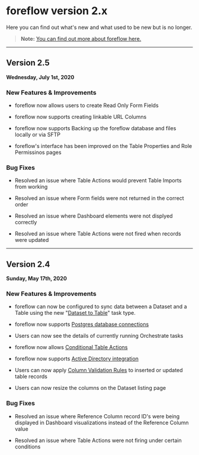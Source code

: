 # foreflow version 2.x

Here you can find out what's new and what used to be new but is no longer.

> **Note:** [You can find out more about foreflow here.](https://www.resultdata.com/foreflow)

---

## Version 2.5

**Wednesday, July 1st, 2020**

### New Features & Improvements

- foreflow now allows users to create Read Only Form Fields

- foreflow now supports creating linkable URL Columns

- foreflow now supports Backing up the foreflow database and files locally or via SFTP

- foreflow's interface has been improved on the Table Properties and Role Permissinos pages

### Bug Fixes

- Resolved an issue where Table Actions would prevent Table Imports from working

- Resolved an issue where Form fields were not returned in the correct order

- Resolved an issue where Dashboard elements were not displyed correctly

- Resolved an issue where Table Actions were not fired when records were updated

--- 

## Version 2.4

**Sunday, May 17th, 2020**

### New Features & Improvements

- foreflow can now be configured to sync data between a Dataset and a Table using the new "[Dataset to Table](/{{version}}/orchestration-tasks-dataset-to-table)" task type.

- foreflow now supports [Postgres database connections](/{{version}}/connections-overview#postgres)

- Users can now see the details of currently running Orchestrate tasks

- foreflow now allows [Conditional Table Actions](/{{version}}/tables-actions#conditional-row-updates)

- foreflow now supports [Active Directory integration](/{{version}}/users-active-directory)

- Users can now apply [Column Validation Rules](/{{version}}/tables-properties#column-validation-section) to inserted or updated table records

- Users can now resize the columns on the Dataset listing page

### Bug Fixes

- Resolved an issue where Reference Column record ID's were being displayed in Dashboard visualizations instead of the Reference Column value

- Resolved an issue where Table Actions were not firing under certain conditions

